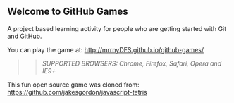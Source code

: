 ## Welcome to GitHub Games

A project based learning activity for people who are getting started with Git and GitHub.

You can play the game at: http://mrrnyDFS.github.io/github-games/

>> _*SUPPORTED BROWSERS*: Chrome, Firefox, Safari, Opera and IE9+_

This fun open source game was cloned from: https://github.com/jakesgordon/javascript-tetris
